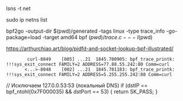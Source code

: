 lsns -t net


sudo ip netns list


bpf2go -output-dir $(pwd)/generated -tags linux -type trace_info -go-package=load -target amd64 bpf $(pwd)/trace.c -- -I$(pwd)


https://arthurchiao.art/blog/pidfd-and-socket-lookup-bpf-illustrated/


            curl-8049    [005] ...21  1845.700905: bpf_trace_printk: !!!sys_exit_connect FAMILY=2 ADDRESS=77.88.55.242:80 Comm=curl 
           <...>-8048    [002] ...21  1845.701183: bpf_trace_printk: !!!sys_exit_connect FAMILY=2 ADDRESS=5.255.255.242:80 Comm=curl 



  // Исключаем 127.0.0.53:53 (локальный DNS)
    if (dstIP == bpf_ntohl(0x7F000035) && dstPort == 53) {
        return SK_PASS;
    }


